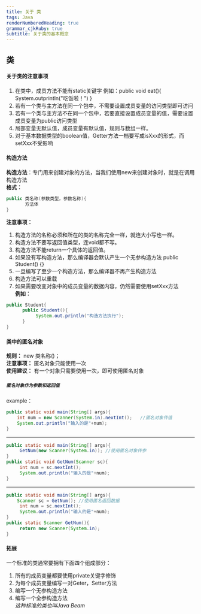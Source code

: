 ```yaml
---
title: 关于 类
tags: Java
renderNumberedHeading: true
grammar_cjkRuby: true
subtitle: 关于类的基本概念
---
```

## 类    

#### 关于类的注意事项  
1. 在类中，成员方法不能有static关键字
   例如：public void eat(){  System.outprintln("吃饭啦！")   }
2. 若有一个类与主方法在同一个包中，不需要设置成员变量的访问类型即可访问 
3. 若有一个类与主方法不在同一个包中，若要直接设置成员变量的值，需要设置成员变量为public访问类型
4. 局部变量无默认值，成员变量有默认值，规则与数组一样。
5. 对于基本数据类型的boolean值，Getter方法一档要写成isXxx的形式，而setXxx不受影响     

#### 构造方法      
**构造方法**：专门用来创建对象的方法，当我们使用new来创建对象时，就是在调用构造方法        
**格式：**    
``` java
public 类名称(参数类型，参数名称){
	   方法体
}
```
**注意事项：**    
1. 构造方法的名称必须和所在的类的名称完全一样，就连大小写也一样。
2. 构造方法不要写返回值类型，连void都不写。
3. 构造方法不能return一个具体的返回值。
4. 如果没有写构造方法，那么编译器会默认产生一个无参构造方法
   public Student() {}
5. 一旦编写了至少一个构造方法，那么编译器不再产生构造方法
6. 构造方法可以重载
7. 如果需要改变对象中的成员变量的数据内容，仍然需要使用setXxx方法              
**例如：**     
``` java
public Student{
	  public Student(){
		   System.out.println("构造方法执行");
	  }
}
```

#### 类中的匿名对象
**规则：** new 类名称()；     
**注意事项：** 匿名对象只能使用一次       
**使用建议：** 有一个对象只需要使用一次，即可使用匿名对象      

##### `匿名对象作为参数和返回值`   
example： 
```java
public static void main(String[] args){
	int num = new Scanner(System.in).nextInt();   //匿名对象传值
	System.out.println("输入的是"+num);
}
```

------
```java
public static void main(String[] args){
	 GetNum(new Scanner(System.in)); //使用匿名对象传参
}
public static void GetNum(Scanner sc){
	 int num = sc.nextInt();
	 System.out.println("输入的是"+num);
}
```
------
```java
public static void main(String[] args){
	Scanner sc = GetNum(); //使用匿名返回数据
	 int num = sc.nextInt();
	 System.out.println("输入的是"+num);
}
public static Scanner GetNum(){
	 return new Scanner(System.in);
}
```
#### 拓展        
一个标准的类通常要拥有下面四个组成部分：
1. 所有的成员变量都要使用private关键字修饰
2. 为每个成员变量编写一对Geter，Setter方法
3. 编写一个无参构造方法
4. 编写一个全参构造方法      
*这种标准的类也叫Java Beam*